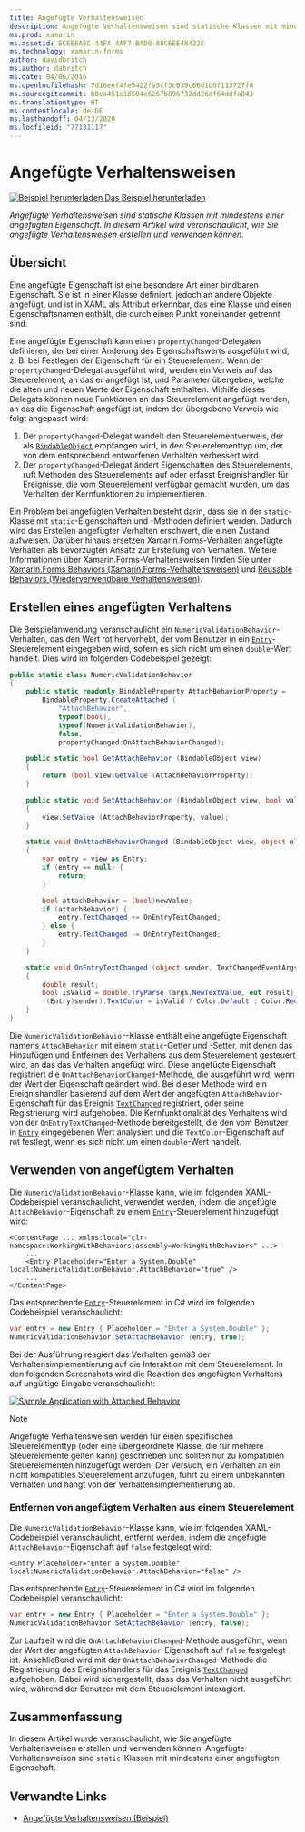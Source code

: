 ```yaml
---
title: Angefügte Verhaltensweisen
description: Angefügte Verhaltensweisen sind statische Klassen mit mindestens einer angefügten Eigenschaft. In diesem Artikel wird veranschaulicht, wie Sie angefügte Verhaltensweisen erstellen und verwenden können.
ms.prod: xamarin
ms.assetid: ECEE6AEC-44FA-4AF7-BAD0-88C6EE48422E
ms.technology: xamarin-forms
author: davidbritch
ms.author: dabritch
ms.date: 04/06/2016
ms.openlocfilehash: 7d16eef4fe5422fb5cf3c039c66d1b0f113727fd
ms.sourcegitcommit: b0ea451e18504e6267b896732dd26df64ddfa843
ms.translationtype: HT
ms.contentlocale: de-DE
ms.lasthandoff: 04/13/2020
ms.locfileid: "77131117"
---
```

# <a name="attached-behaviors"></a>Angefügte Verhaltensweisen

[![Beispiel herunterladen](~/media/shared/download.png) Das Beispiel herunterladen](https://docs.microsoft.com/samples/xamarin/xamarin-forms-samples/behaviors-attachednumericvalidationbehavior)

_Angefügte Verhaltensweisen sind statische Klassen mit mindestens einer angefügten Eigenschaft. In diesem Artikel wird veranschaulicht, wie Sie angefügte Verhaltensweisen erstellen und verwenden können._

## <a name="overview"></a>Übersicht

Eine angefügte Eigenschaft ist eine besondere Art einer bindbaren Eigenschaft. Sie ist in einer Klasse definiert, jedoch an andere Objekte angefügt, und ist in XAML als Attribut erkennbar, das eine Klasse und einen Eigenschaftsnamen enthält, die durch einen Punkt voneinander getrennt sind.

Eine angefügte Eigenschaft kann einen `propertyChanged`-Delegaten definieren, der bei einer Änderung des Eigenschaftswerts ausgeführt wird, z. B. bei Festlegen der Eigenschaft für ein Steuerelement. Wenn der `propertyChanged`-Delegat ausgeführt wird, werden ein Verweis auf das Steuerelement, an das er angefügt ist, und Parameter übergeben, welche die alten und neuen Werte der Eigenschaft enthalten. Mithilfe dieses Delegats können neue Funktionen an das Steuerelement angefügt werden, an das die Eigenschaft angefügt ist, indem der übergebene Verweis wie folgt angepasst wird:

1. Der `propertyChanged`-Delegat wandelt den Steuerelementverweis, der als [`BindableObject`](xref:Xamarin.Forms.BindableObject) empfangen wird, in den Steuerelementtyp um, der von dem entsprechend entworfenen Verhalten verbessert wird.
1. Der `propertyChanged`-Delegat ändert Eigenschaften des Steuerelements, ruft Methoden des Steuerelements auf oder erfasst Ereignishandler für Ereignisse, die vom Steuerelement verfügbar gemacht wurden, um das Verhalten der Kernfunktionen zu implementieren.

Ein Problem bei angefügten Verhalten besteht darin, dass sie in der `static`-Klasse mit `static`-Eigenschaften und -Methoden definiert werden. Dadurch wird das Erstellen angefügter Verhalten erschwert, die einen Zustand aufweisen. Darüber hinaus ersetzen Xamarin.Forms-Verhalten angefügte Verhalten als bevorzugten Ansatz zur Erstellung von Verhalten. Weitere Informationen über Xamarin.Forms-Verhaltensweisen finden Sie unter [Xamarin.Forms Behaviors (Xamarin.Forms-Verhaltensweisen)](~/xamarin-forms/app-fundamentals/behaviors/creating.md) und [Reusable Behaviors (Wiederverwendbare Verhaltensweisen)](~/xamarin-forms/app-fundamentals/behaviors/reusable/index.md).

## <a name="creating-an-attached-behavior"></a>Erstellen eines angefügten Verhaltens

Die Beispielanwendung veranschaulicht ein `NumericValidationBehavior`-Verhalten, das den Wert rot hervorhebt, der vom Benutzer in ein [`Entry`](xref:Xamarin.Forms.Entry)-Steuerelement eingegeben wird, sofern es sich nicht um einen `double`-Wert handelt. Dies wird im folgenden Codebeispiel gezeigt:

```csharp
public static class NumericValidationBehavior
{
    public static readonly BindableProperty AttachBehaviorProperty =
        BindableProperty.CreateAttached (
            "AttachBehavior",
            typeof(bool),
            typeof(NumericValidationBehavior),
            false,
            propertyChanged:OnAttachBehaviorChanged);

    public static bool GetAttachBehavior (BindableObject view)
    {
        return (bool)view.GetValue (AttachBehaviorProperty);
    }

    public static void SetAttachBehavior (BindableObject view, bool value)
    {
        view.SetValue (AttachBehaviorProperty, value);
    }

    static void OnAttachBehaviorChanged (BindableObject view, object oldValue, object newValue)
    {
        var entry = view as Entry;
        if (entry == null) {
            return;
        }

        bool attachBehavior = (bool)newValue;
        if (attachBehavior) {
            entry.TextChanged += OnEntryTextChanged;
        } else {
            entry.TextChanged -= OnEntryTextChanged;
        }
    }

    static void OnEntryTextChanged (object sender, TextChangedEventArgs args)
    {
        double result;
        bool isValid = double.TryParse (args.NewTextValue, out result);
        ((Entry)sender).TextColor = isValid ? Color.Default : Color.Red;
    }
}
```

Die `NumericValidationBehavior`-Klasse enthält eine angefügte Eigenschaft namens `AttachBehavior` mit einem `static`-Getter und -Setter, mit denen das Hinzufügen und Entfernen des Verhaltens aus dem Steuerelement gesteuert wird, an das das Verhalten angefügt wird. Diese angefügte Eigenschaft registriert die `OnAttachBehaviorChanged`-Methode, die ausgeführt wird, wenn der Wert der Eigenschaft geändert wird. Bei dieser Methode wird ein Ereignishandler basierend auf dem Wert der angefügten `AttachBehavior`-Eigenschaft für das Ereignis [`TextChanged`](xref:Xamarin.Forms.InputView.TextChanged) registriert, oder seine Registrierung wird aufgehoben. Die Kernfunktionalität des Verhaltens wird von der `OnEntryTextChanged`-Methode bereitgestellt, die den vom Benutzer in [`Entry`](xref:Xamarin.Forms.Entry) eingegebenen Wert analysiert und die `TextColor`-Eigenschaft auf rot festlegt, wenn es sich nicht um einen `double`-Wert handelt.

## <a name="consuming-an-attached-behavior"></a>Verwenden von angefügtem Verhalten

Die `NumericValidationBehavior`-Klasse kann, wie im folgenden XAML-Codebeispiel veranschaulicht, verwendet werden, indem die angefügte `AttachBehavior`-Eigenschaft zu einem [`Entry`](xref:Xamarin.Forms.Entry)-Steuerelement hinzugefügt wird:

```xaml
<ContentPage ... xmlns:local="clr-namespace:WorkingWithBehaviors;assembly=WorkingWithBehaviors" ...>
    ...
    <Entry Placeholder="Enter a System.Double" local:NumericValidationBehavior.AttachBehavior="true" />
    ...
</ContentPage>
```

Das entsprechende [`Entry`](xref:Xamarin.Forms.Entry)-Steuerelement in C# wird im folgenden Codebeispiel veranschaulicht:

```csharp
var entry = new Entry { Placeholder = "Enter a System.Double" };
NumericValidationBehavior.SetAttachBehavior (entry, true);
```

Bei der Ausführung reagiert das Verhalten gemäß der Verhaltensimplementierung auf die Interaktion mit dem Steuerelement. In den folgenden Screenshots wird die Reaktion des angefügten Verhaltens auf ungültige Eingabe veranschaulicht:

[![](attached-images/screenshots-sml.png "Sample Application with Attached Behavior")](attached-images/screenshots.png#lightbox "Sample Application with Attached Behavior")

> [!NOTE]
> Angefügte Verhaltensweisen werden für einen spezifischen Steuerelementtyp (oder eine übergeordnete Klasse, die für mehrere Steuerelemente gelten kann) geschrieben und sollten nur zu kompatiblen Steuerelementen hinzugefügt werden. Der Versuch, ein Verhalten an ein nicht kompatibles Steuerelement anzufügen, führt zu einem unbekannten Verhalten und hängt von der Verhaltensimplementierung ab.

### <a name="removing-an-attached-behavior-from-a-control"></a>Entfernen von angefügtem Verhalten aus einem Steuerelement

Die `NumericValidationBehavior`-Klasse kann, wie im folgenden XAML-Codebeispiel veranschaulicht, entfernt werden, indem die angefügte `AttachBehavior`-Eigenschaft auf `false` festgelegt wird:

```xaml
<Entry Placeholder="Enter a System.Double" local:NumericValidationBehavior.AttachBehavior="false" />
```

Das entsprechende [`Entry`](xref:Xamarin.Forms.Entry)-Steuerelement in C# wird im folgenden Codebeispiel veranschaulicht:

```csharp
var entry = new Entry { Placeholder = "Enter a System.Double" };
NumericValidationBehavior.SetAttachBehavior (entry, false);
```

Zur Laufzeit wird die `OnAttachBehaviorChanged`-Methode ausgeführt, wenn der Wert der angefügten `AttachBehavior`-Eigenschaft auf `false` festgelegt ist. Anschließend wird mit der `OnAttachBehaviorChanged`-Methode die Registrierung des Ereignishandlers für das Ereignis [`TextChanged`](xref:Xamarin.Forms.InputView.TextChanged) aufgehoben. Dabei wird sichergestellt, dass das Verhalten nicht ausgeführt wird, während der Benutzer mit dem Steuerelement interagiert.

## <a name="summary"></a>Zusammenfassung

In diesem Artikel wurde veranschaulicht, wie Sie angefügte Verhaltensweisen erstellen und verwenden können. Angefügte Verhaltensweisen sind `static`-Klassen mit mindestens einer angefügten Eigenschaft.

## <a name="related-links"></a>Verwandte Links

- [Angefügte Verhaltensweisen (Beispiel)](https://docs.microsoft.com/samples/xamarin/xamarin-forms-samples/behaviors-attachednumericvalidationbehavior)
